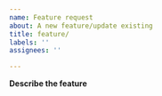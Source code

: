```yaml
---
name: Feature request
about: A new feature/update existing
title: feature/
labels: ''
assignees: ''

---
```


**Describe the feature**
